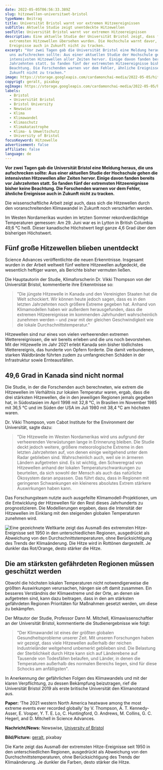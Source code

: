 ```yaml
---
date: 2022-05-05T06:56:33.389Z
slug: hitzewellen-universitaet-bristol
typeName: Beitrag
title: Universität Bristol warnt vor extremen Hitzeereignissen
subTitle: Aktuelle Studie zeigt unentdeckte Hitzewellen
seoTitle: Universität Bristol warnt vor extremen Hitzeereignissen
description: Eine aktuelle Studie der Universität Bristol zeigt, dass fünf der
  extremsten Hitzewellen übersehen wurden. Die Hochschule warnt davor, ähnliche
  Ereignisse auch in Zukunft nicht zu tracken.
excerpt: "Vor zwei Tagen gab die Universität Bristol eine Meldung heraus, die
  uns aufschrecken sollte: Aus einer aktuellen Studie der Hochschule gehen die
  intensivsten Hitzewellen aller Zeiten hervor. Einige davon fanden bereits vor
  Jahrzehnten statt. So fanden fünf der extremsten Hitzeereignisse bisher keine
  Beachtung. Die Forschenden warnen vor dem Fehler, ähnliche Ereignisse auch in
  Zukunft nicht zu tracken."
image: https://storage.googleapis.com/cardamonchai-media/2022-05-05/hitzewelle-geralt-pixabay-jpg-imagine-080808_6a390b_1024_768/640.webp
copyrigt: geralt, pixabay
ogImage: https://storage.googleapis.com/cardamonchai-media/2022-05-05/hitzewelle-geralt-pixabay-fb-jpg-imagine-080808_84490d_1200_628/640.webp
labels:
  - Bristol
  - Universität Bristol
  - Bristol University
  - Newswise
  - Klima
  - Klimawandel
  - Klimaschutz
  - Klimakatastrophe
  - Klima- & Umweltschutz
  - University of Bristol
focusKeyword: Hitzewelle
advertisement: false
affiliate: false
language: de
---
```

**Vor zwei Tagen gab die Universität Bristol eine Meldung heraus, die uns aufschrecken sollte: Aus einer aktuellen Studie der Hochschule gehen die intensivsten Hitzewellen aller Zeiten hervor. Einige davon fanden bereits vor Jahrzehnten statt. So fanden fünf der extremsten Hitzeereignisse bisher keine Beachtung. Die Forschenden warnen vor dem Fehler, ähnliche Ereignisse auch in Zukunft nicht zu tracken.**

Die wissenschaftliche Arbeit zeigt auch, dass sich die Hitzewellen durch den voranschreitenden Klimawandel in Zukunft noch verschärfen werden.

Im Westen Nordamerikas wurden im letzten Sommer rekordverdächtige Temperaturen gemessen: Am 29. Juni war es in Lytton in British Columbia 49,6 °C heiß. Dieser kanadische Höchstwert liegt ganze 4,6 Grad über dem bisherigen Höchstwert.

## Fünf große Hitzewellen blieben unentdeckt

Science Advances veröffentlichte die neuen Erkenntnisse. Insgesamt wurden in der Arbeit weltweit fünf weitere Hitzewellen aufgedeckt, die wesentlich heftiger waren, als Berichte bisher vermuten ließen.

Die Hauptautorin der Studie, Klimaforscherin Dr. Vikki Thompson von der Universität Bristol, kommentierte ihre Erkenntnisse so: 

> "Die jüngste Hitzewelle in Kanada und den Vereinigten Staaten hat die Welt schockiert. Wir können heute jedoch sagen, dass es in den letzten Jahrzehnten noch größere Extreme gegeben hat. Anhand von Klimamodellen haben wir außerdem herausgefunden, dass die extremen Hitzeereignisse im kommenden Jahrhundert wahrscheinlich zunehmen werden – und zwar mit der gleichen Geschwindigkeit wie die lokale Durchschnittstemperatur."

Hitzewellen sind nur eines von vielen verheerenden extremen Wetterereignissen, die wir bereits erleben und die uns noch bevorstehen. Mit der Hitzewelle im Jahr 2021 erlebt Kanada sein bisher tödlichstes Wetterereignis, das hunderte von Opfern forderte. Die damit verbundenen, starken Waldbrände führten zudem zu umfangreichen Schäden in der Infrastruktur sowie Ernteausfällen.

## 49,6 Grad in Kanada sind nicht normal

Die Studie, in der die Forschenden auch berechneten, wie extrem die Hitzewellen im Verhältnis zur lokalen Temperatur waren, ergab, dass die drei stärksten Hitzewellen, die in den jeweiligen Regionen jemals gegeben hat, in Südostasien im April 1998 mit 32,8 °C, in Brasilien im November 1985 mit 36,5 °C und im Süden der USA im Juli 1980 mit 38,4 °C am höchsten waren.

Dr. Vikki Thompson, vom Cabot Institute for the Environment der Universität, sagte dazu: 

> "Die Hitzewelle im Westen Nordamerikas wird uns aufgrund der verheerenden Verwüstungen lange in Erinnerung bleiben. Die Studie deckt jedoch weitere, größere meteorologische Extreme in den letzten Jahrzehnten auf, von denen einige weitgehend unter dem Radar geblieben sind. Wahrscheinlich auch, weil sie in ärmeren Ländern aufgetreten sind. Es ist wichtig, den Schweregrad von Hitzewellen anhand der lokalen Temperaturschwankungen zu beurteilen, da sich sowohl der Mensch als auch das natürliche Ökosystem daran anpassen. Das führt dazu, dass in Regionen mit geringeren Schwankungen ein kleineres absolutes Extrem stärkere Auswirkungen haben kann.

Das Forschungsteam nutzte auch ausgefeilte Klimamodell-Projektionen, um die Entwicklung der Hitzewellen für den Rest dieses Jahrhunderts zu prognostizieren. Die Modellierungen ergaben, dass die Intensität der Hitzewellen im Einklang mit den steigenden globalen Temperaturen zunehmen wird. 

![Eine gezeichnete Weltkarte zeigt das Ausmaß des extremsten Hitze-Ereignisse seit 1950 in den unterschiedlichen Regionen, ausgedrückt als Abweichung von den Durchschnittstemperaturen, ohne Berücksichtigung des Trends der Klimaänderung. Die Hitze wird in Rottönen dargestellt. Je dunkler das Rot/Orange, desto stärker die Hitze.](https://storage.googleapis.com/cardamonchai-media/2022-05-05/hitzewellen-university-of-bristol-png-imagine-f8f8f8_ede3d8_480_216/640.webp "Die Karte zeigt das Ausmaß des extremsten Hitze-Ereignisse seit 1950 in den unterschiedlichen Regionen, ausgedrückt als Abweichung von den Durchschnittstemperaturen, ohne Berücksichtigung des Trends der Klimaänderung. Je dunkler die Farben, desto stärker die Hitze.")

## Die am stärksten gefährdeten Regionen müssen geschützt werden

Obwohl die höchsten lokalen Temperaturen nicht notwendigerweise die größten Auswirkungen verursachen, hängen sie oft damit zusammen. Ein besseres Verständnis der Klimaextreme und der Orte, an denen sie aufgetreten sind, kann dazu beitragen, dass in den am stärksten gefährdeten Regionen Prioritäten für Maßnahmen gesetzt werden, um diese zu bekämpfen.

Der Mitautor der Studie, Professor Dann M. Mitchell, Klimawissenschaftler an der Universität Bristol, kommentierte die Studienergebnisse wie folgt:

> "Der Klimawandel ist eines der größten globalen Gesundheitsprobleme unserer Zeit. Mit unseren Forschungen haben wir gezeigt, dass viele Hitzewellen außerhalb der reichen Industrieländer weitgehend unbemerkt geblieben sind. Die Belastung der Sterblichkeit durch Hitze kann sich auf Länderebene auf Tausende von Todesfällen belaufen, und Länder, in denen die Temperaturen außerhalb des normalen Bereichs liegen, sind für diese Schocks am anfälligsten".

In Anerkennung der gefährlichen Folgen des Klimawandels und mit der klaren Verpflichtung, zu dessen Bekämpfung beizutragen, rief die Universität Bristol 2019 als erste britische Universität den Klimanotstand aus.

**Paper:** ‘The 2021 western North America heatwave among the most extreme events ever recorded globally’ by V. Thompson, A. T. Kennedy-Asser, E. Vosper, Y. T. E. Lo, C. Huntingford, O. Andrews, M. Collins, G. C. Hegerl, and D. Mitchell in Science Advances.

**Nachricht/News:** Newswise, [University of Bristol](https://www.newswise.com/institutions/newsroom/4212/)

**Bild/Picture:** [geralt](https://pixabay.com/illustrations/explosion-fire-forest-nature-123690/), pixabay

Die Karte zeigt das Ausmaß der extremsten Hitze-Ereignisse seit 1950 in den unterschiedlichen Regionen, ausgedrückt als Abweichung von den Durchschnittstemperaturen, ohne Berücksichtigung des Trends der Klimaänderung. Je dunkler die Farben, desto stärker die Hitze.